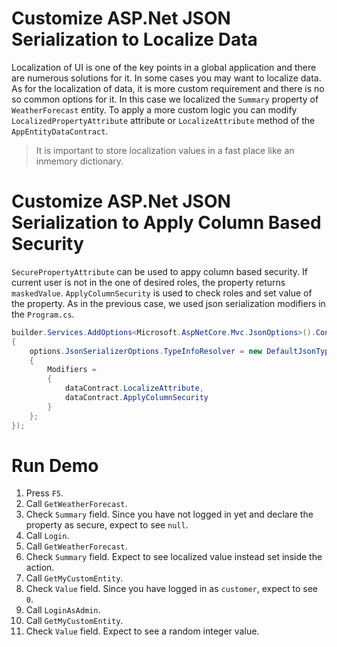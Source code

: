 # Customize ASP.Net JSON Serialization to Localize Data
Localization of UI is one of the key points in a global application and there are numerous solutions for it. In some cases you may want to localize data. As for the localization of data, it is more custom requirement and there is no so common options for it. In this case we localized the `Summary` property of `WeatherForecast` entity. To apply a more custom logic you can modify `LocalizedPropertyAttribute` attribute or `LocalizeAttribute` method of the `AppEntityDataContract`.
>It is important to store localization values in a fast place like an inmemory dictionary.

# Customize ASP.Net JSON Serialization to Apply Column Based Security
`SecurePropertyAttribute` can be used to appy column based security. If current user is not in the one of desired roles, the property returns `maskedValue`. `ApplyColumnSecurity` is used to check roles and set value of the property. As in the previous case, we used json serialization modifiers in the `Program.cs`.

```csharp
builder.Services.AddOptions<Microsoft.AspNetCore.Mvc.JsonOptions>().Configure<AppEntityDataContract>((options, dataContract) =>
{
    options.JsonSerializerOptions.TypeInfoResolver = new DefaultJsonTypeInfoResolver()
    {
        Modifiers = 
        {
            dataContract.LocalizeAttribute,
            dataContract.ApplyColumnSecurity
        }
    };
});
```

# Run Demo
1. Press `F5`.
2. Call `GetWeatherForecast`.
3. Check `Summary` field. Since you have not logged in yet and declare the property as secure, expect to see `null`.
4. Call `Login`.
5. Call `GetWeatherForecast`.
6. Check `Summary` field. Expect to see localized value instead set inside the action.
7. Call `GetMyCustomEntity`.
8. Check `Value` field. Since you have logged in as `customer`, expect to see `0`.
9. Call `LoginAsAdmin`.
10. Call `GetMyCustomEntity`.
11. Check `Value` field. Expect to see a random integer value.